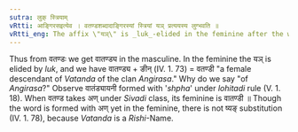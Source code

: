 ```yaml
---
sutra: लुक् स्त्रियाम्
vRtti: आङ्गिरसइत्येव । वतण्डशब्दादाङ्गिरस्यां स्त्रियां यञ् प्रत्ययस्य लुग्भवति ॥
vRtti_eng: The affix \"यञ्\" is _luk_-elided in the feminine after the word \"वतण्डी\" when meaning a female descendant of _Angirasa_.
---
```

Thus from वतण्डः we get वातण्ड्य in the masculine. In the feminine the यञ् is elided by _luk_, and we have वातण्ड्य + ङीन् (IV. 1. 73) = वतण्डी "a female descendant of _Vatanda_ of the clan _Angirasa_." Why do we say "of _Angirasa_?" Observe वातंड्यायनी formed with '_shpha_' under _lohitadi_ rule (V. 1. 18). When वतण्ड takes अण् under _Sivadi_ class, its feminine is वातण्डी ॥ Though the word is formed with अण् yet in the feminine, there is not ष्यङ् substitution (IV. 1. 78), because _Vatanda_ is a _Rishi_-Name.

